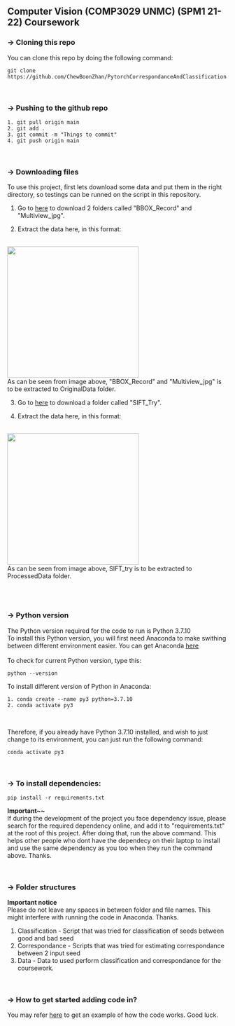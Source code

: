 ## Computer Vision (COMP3029 UNMC) (SPM1 21-22) Coursework

### -> Cloning this repo
You can clone this repo by doing the following command:
```
git clone https://github.com/ChewBoonZhan/PytorchCorrespondanceAndClassification.git
```
<br />

### -> Pushing to the github repo
```
1. git pull origin main
2. git add .
3. git commit -m "Things to commit"
4. git push origin main
```
<br />

### -> Downloading files
To use this project, first lets download some data and put them in the right directory, so testings can be runned on the script in this repository. 
1. Go to [here](https://drive.google.com/drive/folders/1O6xmoHd7FSzKQPwPTLaAt1ABB8oZL-iz?usp=sharing) to download 2 folders called "BBOX_Record" and "Multiview_jpg". 

2. Extract the data here, in this format:
<br /><br />
<img src = "https://i.imgur.com/GbgFU4N.png" height=300 />
<br />
As can be seen from image above, "BBOX_Record" and "Multiview_jpg" is to be extracted to OriginalData folder.

3. Go to [here](https://drive.google.com/drive/folders/1O6xmoHd7FSzKQPwPTLaAt1ABB8oZL-iz?usp=sharing) to download a folder called "SIFT_Try". 

4. Extract the data here, in this format:
<br /><br />
<img src = "https://i.imgur.com/5asrfRH.png" height=300 />
<br />
As can be seen from image above, SIFT_try is to be extracted to ProcessedData folder.

<br /><br />

### -> Python version
The Python version required for the code to run is Python 3.7.10<br />
To install this Python version, you will first need Anaconda to make swithing between different environment easier.
You can get Anaconda [here](https://www.anaconda.com/products/distribution)
<br /><br />
To check for current Python version, type this:
```
python --version
```


To install different version of Python in Anaconda:
```
1. conda create --name py3 python=3.7.10
2. conda activate py3
```
<br />

Therefore, if you already have Python 3.7.10 installed, and wish to just change to its environment, you can just run the following command:

```
conda activate py3
```
<br />

### -> To install dependencies:
```
pip install -r requirements.txt
```
<b>Important~~</b> <br />
If during the development of the project you face dependency issue, please search for the required dependency online, and add it to "requirements.txt" at the root of this project. After doing that, run the above command. This helps other people who dont have the dependecy on their laptop to install and use the same dependency as you too when they run the command above. Thanks.


<br />

### -> Folder structures
<b>Important notice</b> <br />
Please do not leave any spaces in between folder and file names. This might interfere with running the code in Anaconda. Thanks.
<br />

1. Classification - Script that was tried for classification of seeds between good and bad seed
2. Correspondance - Scripts that was tried for estimating correspondance between 2 input seed
3. Data - Data to used perform classification and correspondance for the coursework.

<br />

### -> How to get started adding code in?
You may refer [here](https://github.com/ChewBoonZhan/PytorchCorrespondanceAndClassification/blob/main/Correspondance/Methods/Example_method/main.py) to get an example of how the code works. Good luck.
